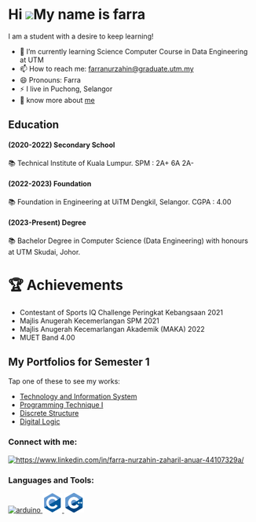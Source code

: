 
Hi ![](https://user-images.githubusercontent.com/18350557/176309783-0785949b-9127-417c-8b55-ab5a4333674e.gif)My name is farra
=============================================================================================================================
I am a student with a desire to keep learning!

- 🌱 I’m currently learning Science Computer Course in Data Engineering at UTM 
- 📫 How to reach me: farranurzahin@graduate.utm.my 
- 😄 Pronouns: Farra
- ⚡ I live in Puchong, Selangor
- 🦋 know more about [me](https://github.com/frraahn/frraahn/blob/main/Resume.jpg)
  
## Education
#### (2020-2022) Secondary School     
📚 Technical Institute of Kuala Lumpur.
SPM : 2A+ 6A 2A-
#### (2022-2023) Foundation    
📚 Foundation in Engineering at UiTM Dengkil, Selangor.
CGPA : 4.00
#### (2023-Present) Degree
📚 Bachelor Degree in Computer Science (Data Engineering) with honours at UTM Skudai, Johor.

# 🏆 Achievements
- Contestant of Sports IQ Challenge Peringkat Kebangsaan 2021
- Majlis Anugerah Kecemerlangan SPM 2021
- Majlis Anugerah Kecemarlangan Akademik (MAKA) 2022
- MUET Band 4.00

## My Portfolios for Semester 1
Tap one of these to see my works:
- [Technology and Information System](http://github.com/frraahn/Technology-and-Information-System)
- [Programming Technique I](https://github.com/frraahn/Programming-Technique-I)
- [Discrete Structure](https://github.com/frraahn/Discrete-Structure)
- [Digital Logic](https://github.com/frraahn/Digital-Logic)
  
<h3 align="left">Connect with me:</h3>
<p align="left">
<a href="https://linkedin.com/in/https://www.linkedin.com/in/farra-nurzahin-zaharil-anuar-44107329a/" target="blank"><img align="center" src="https://raw.githubusercontent.com/rahuldkjain/github-profile-readme-generator/master/src/images/icons/Social/linked-in-alt.svg" alt="https://www.linkedin.com/in/farra-nurzahin-zaharil-anuar-44107329a/" height="30" width="40" /></a>
</p>

<h3 align="left">Languages and Tools:</h3>
<p align="left"> <a href="https://www.arduino.cc/" target="_blank" rel="noreferrer"> <img src="https://cdn.worldvectorlogo.com/logos/arduino-1.svg" alt="arduino" width="40" height="40"/> </a> <a href="https://www.cprogramming.com/" target="_blank" rel="noreferrer"> <img src="https://raw.githubusercontent.com/devicons/devicon/master/icons/c/c-original.svg" alt="c" width="40" height="40"/> </a> <a href="https://www.w3schools.com/cpp/" target="_blank" rel="noreferrer"> <img src="https://raw.githubusercontent.com/devicons/devicon/master/icons/cplusplus/cplusplus-original.svg" alt="cplusplus" width="40" height="40"/> </a> </p>
